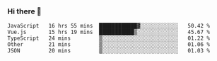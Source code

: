 ### Hi there 👋

<!--
**xin-code/Xin-code** is a ✨ _special_ ✨ repository because its `README.md` (this file) appears on your GitHub profile.

Here are some ideas to get you started:
<!--START_SECTION:waka-->
```text
JavaScript   16 hrs 55 mins  ████████████▓░░░░░░░░░░░░   50.42 % 
Vue.js       15 hrs 19 mins  ███████████▒░░░░░░░░░░░░░   45.67 % 
TypeScript   24 mins         ▒░░░░░░░░░░░░░░░░░░░░░░░░   01.22 % 
Other        21 mins         ▒░░░░░░░░░░░░░░░░░░░░░░░░   01.06 % 
JSON         20 mins         ▒░░░░░░░░░░░░░░░░░░░░░░░░   01.03 % 
```
<!--END_SECTION:waka-->
